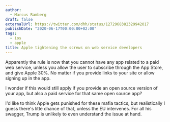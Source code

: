 ```yaml
---
author:
  - Marcus Ramberg
draft: false
externalUrl: https://twitter.com/dhh/status/1272968382329942017
publishDate: "2020-06-17T00:00:00+02:00"
tags:
  - ios
  - apple
title: Apple tightening the screws on web service developers
---
```


Apparently the rule is now that you cannot have any app related to a paid web service, unless you allow the user to
subscribe through the App Store, and give Apple 30%. No matter if you provide links to your site or allow signing up
in the app.

I wonder if this would still apply if you provide an open source version of your app, but also a paid service for that
same open source app?

I'd like to think Apple gets punished for these mafia tactics, but realistically I guess there's litte chance of that,
unless the EU intervenes. For all his swagger, Trump is unlikely to even understand the issue at hand.
